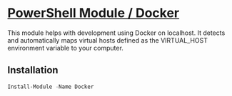 # [PowerShell Module / Docker](https://www.powershellgallery.com/packages/Docker)

This module helps with development using Docker on localhost. It detects and automatically maps virtual hosts defined as the VIRTUAL_HOST environment variable to your computer.

## Installation
```powershell
Install-Module -Name Docker
```